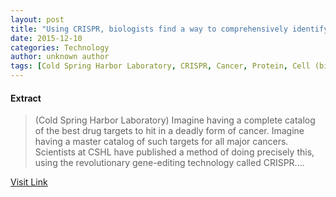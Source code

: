 ```yaml
---
layout: post
title: "Using CRISPR, biologists find a way to comprehensively identify anti-cancer drug targets"
date: 2015-12-10
categories: Technology
author: unknown author
tags: [Cold Spring Harbor Laboratory, CRISPR, Cancer, Protein, Cell (biology), Genome, Biology, Medicine, Molecular biology, Biochemistry, Genetics, Organisms, Biotechnology, Life sciences]
---
```





#### Extract
>(Cold Spring Harbor Laboratory) Imagine having a complete catalog of the best drug targets to hit in a deadly form of cancer. Imagine having a master catalog of such targets for all major cancers. Scientists at CSHL have published a method of doing precisely this, using the revolutionary gene-editing technology called CRISPR....



[Visit Link](http://www.eurekalert.org/pub_releases/2015-05/cshl-ucb050815.php)


